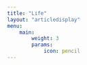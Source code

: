 ```yaml
---
title: "Life"
layout: "articledisplay"
menu:
    main:
        weight: 3
        params:
            icon: pencil
---
```

